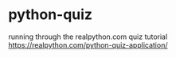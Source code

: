 # python-quiz

running through the realpython.com quiz tutorial https://realpython.com/python-quiz-application/
